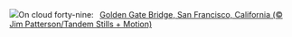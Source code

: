 ![](https://www.bing.com/th?id=OHR.GoldenGateLight_EN-US7749261025_UHD.jpg&w=1000)On cloud forty-nine:&nbsp;&ensp;[Golden Gate Bridge, San Francisco, California (© Jim Patterson/Tandem Stills + Motion)](https://www.bing.com/th?id=OHR.GoldenGateLight_EN-US7749261025_UHD.jpg)
<br><br/>
